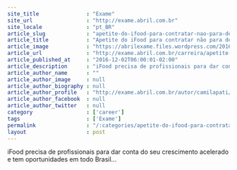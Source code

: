 ```yaml
---
site_title               : "Exame"
site_url                 : "http://exame.abril.com.br"
site_locale              : "pt_BR"
article_slug             : "apetite-do-ifood-para-contratar-nao-para-de-crescer-ha-100-vagas"
article_title            : "Apetite do iFood para contratar não para de crescer. Há 100 vagas"
article_image            : "https://abrilexame.files.wordpress.com/2016/12/ifood.jpg?quality=70&strip=all&w=680"
article_url              : "http://exame.abril.com.br/carreira/apetite-do-ifood-para-contratar-nao-para-de-crescer-ha-100-vagas/"
article_published_at     : "2016-12-02T06:00:01-02:00"
article_description      : "iFood precisa de profissionais para dar conta do seu crescimento acelerado e tem oportunidades em todo Brasil..."
article_author_name      : ""
article_author_image     : null
article_author_biography : null
article_author_profile   : "http://exame.abril.com.br/autor/camilapati/"
article_author_facebook  : null
article_author_twitter   : null
category                 : ['career']
tags                     : ['Exame']
permalink                : "/:categories/apetite-do-ifood-para-contratar-nao-para-de-crescer-ha-100-vagas/"
layout                   : post
---
```


iFood precisa de profissionais para dar conta do seu crescimento acelerado e tem oportunidades em todo Brasil...
